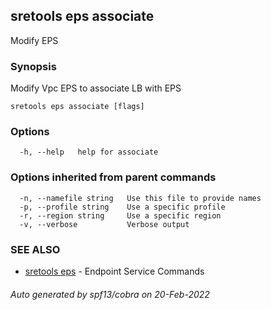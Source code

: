 ## sretools eps associate

Modify EPS

### Synopsis

Modify Vpc EPS to associate LB with EPS

```
sretools eps associate [flags]
```

### Options

```
  -h, --help   help for associate
```

### Options inherited from parent commands

```
  -n, --namefile string   Use this file to provide names
  -p, --profile string    Use a specific profile
  -r, --region string     Use a specific region
  -v, --verbose           Verbose output
```

### SEE ALSO

* [sretools eps](sretools_eps.md)	 - Endpoint Service Commands

###### Auto generated by spf13/cobra on 20-Feb-2022
